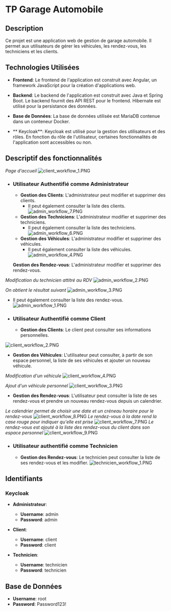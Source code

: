 # TP Garage Automobile

## Description

Ce projet est une application web de gestion de garage automobile. Il permet aux utilisateurs de gérer les véhicules, les rendez-vous, les techniciens et les clients.

## Technologies Utilisées

- **Frontend**: Le frontend de l'application est construit avec Angular, un framework JavaScript pour la création d'applications web.

- **Backend**: Le backend de l'application est construit avec Java et Spring Boot. Le backend fournit des API REST pour le frontend. Hibernate est utilisé pour la persistance des données.

- **Base de Données**: La base de données utilisée est MariaDB contenue dans un conteneur Docker.

- ** Keycloak**: Keycloak est utilisé pour la gestion des utilisateurs et des rôles. En fonction du rôle de l'utilisateur, certaines fonctionnalités de l'application sont accessibles ou non.

## Descriptif des fonctionnalités
  
_Page d'accueil_
![client_workflow_1.PNG](readme_src/client_workflow_1.PNG)
- ### Utilisateur Authentifié comme Administrateur
  
  - **Gestion des Clients**: L'administrateur peut modifier et supprimer des clients. 
    - Il peut également consulter la liste des clients.
![admin_workflow_7.PNG](readme_src/admin_workflow_7.PNG)
  - **Gestion des Techniciens**: L'administrateur modifier et supprimer des techniciens. 
    - Il peut également consulter la liste des techniciens.
![admin_workflow_6.PNG](readme_src/admin_workflow_6.PNG)
  - **Gestion des Véhicules**: L'administrateur modifier et supprimer des véhicules. 
    - Il peut également consulter la liste des véhicules.
![admin_workflow_4.PNG](readme_src/admin_workflow_4.PNG)
    
  **Gestion des Rendez-vous**: L'administrateur modifier et supprimer des rendez-vous.
   
_Modification du technicien attitré au RDV_
![admin_workflow_2.PNG](readme_src/admin_workflow_2.PNG) 
    
_On obtient le résultat suivant_
![admin_workflow_3.PNG](readme_src/admin_workflow_3.PNG)
   
  - Il peut également consulter la liste des rendez-vous.
![admin_workflow_1.PNG](readme_src/admin_workflow_1.PNG)
  
- ### Utilisateur Authentifié comme Client
  - **Gestion des Clients**: Le client peut consulter ses informations personnelles.

![client_workflow_2.PNG](readme_src/client_workflow_2.PNG)

  - **Gestion des Véhicules**: L'utilisateur peut consulter, à partir de son espace personnel, la liste de ses véhicules et ajouter un nouveau véhicule.

_Modification d'un véhicule_
![client_workflow_4.PNG](readme_src/client_workflow_4.PNG)
    
_Ajout d'un véhicule personnel_
![client_workflow_3.PNG](readme_src/client_workflow_3.PNG)
  - **Gestion des Rendez-vous**: L'utilisateur peut consulter la liste de ses rendez-vous et prendre un nouveau rendez-vous depuis un calendrier.

_Le calendrier permet de choisir une date et un créneau horaire pour le rendez-vous_
![client_workflow_8.PNG](readme_src/client_workflow_8.PNG)
_Le rendez-vous à la date rend la case rouge pour indiquer qu'elle est prise_
![client_workflow_7.PNG](readme_src/client_workflow_7.PNG)
_Le rendez-vous est ajouté à la liste des rendez-vous du client dans son espace personnel_
![client_workflow_9.PNG](readme_src/client_workflow_9.PNG)
- ### Utilisateur authentifié comme Technicien

  - **Gestion des Rendez-vous**: Le technicien peut consulter la liste de ses rendez-vous et les modifier.
![technicien_workflow_1.PNG](readme_src/technicien_workflow_1.PNG)

## Identifiants

### Keycloak 
- **Administrateur**: 
  - **Username**: admin
  - **Password**: admin
  
- **Client**: 
  - **Username**: client
  - **Password**: client
  
- **Technicien**: 
  - **Username**: technicien
  - **Password**: technicien
  
## Base de Données
- **Username**: root
- **Password**: Password123!

